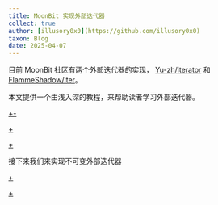```yaml
---
title: MoonBit 实现外部迭代器
collect: true
author: [illusory0x0](https://github.com/illusory0x0)
taxon: Blog
date: 2025-04-07
---
```


目前 MoonBit 社区有两个外部迭代器的实现，
[Yu-zh/iterator](https://github.com/Yu-zh/iterator) 和 
[FlammeShadow/iter](https://github.com/FlammeShadow/iter)。 

本文提供一个由浅入深的教程，来帮助读者学习外部迭代器。

[+-](/blog/iterator/internal-vs-external.md#:embed)

[+](/blog/iterator/immut-vs-mut.md#:embed)

[+](/blog/iterator/mut-exiter.md#:embed)

接下来我们来实现不可变外部迭代器

[+](/blog/iterator/immut-exiter.md#:embed)

[+](/blog/iterator/reference.md#:embed)

